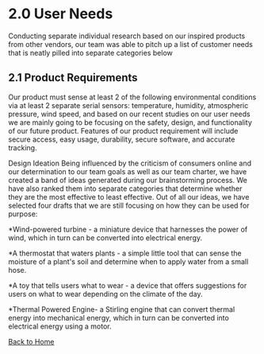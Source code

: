 # 2.0 User Needs

Conducting separate individual research based on our inspired products from other vendors, our team was able to pitch up a list of customer needs that is neatly pilled into separate categories below

## 2.1 Product Requirements
Our product must sense at least 2 of the following environmental conditions via at least 2 separate serial sensors: temperature, humidity, atmospheric pressure, wind speed, and based on our recent studies on our user needs we are mainly going to be focusing on the safety, design, and functionality of our future product. Features of our product requirement will include secure access, easy usage, durability, secure software, and accurate tracking. 

Design Ideation
Being influenced by the criticism of consumers online and our determination to our team goals as well as our team charter, we have created a band of ideas generated during our brainstorming process. We have also ranked them into separate categories that determine whether they are the most effective to least effective. Out of all our ideas, we have selected four drafts that we are still focusing on how they can be used for purpose: 

*Wind-powered turbine - a miniature device that harnesses the power of wind, which in turn can be converted into electrical energy.

*A thermostat that waters plants - a simple little tool that can sense the moisture of a plant's soil and determine when to apply water from a small hose.

*A toy that tells users what to wear - a device that offers suggestions for users on what to wear depending on the climate of the day.

*Thermal Powered Engine- a Stirling engine that can convert thermal energy into mechanical energy, which in turn can be converted into electrical energy using a motor.




[Back to Home](README.md)
